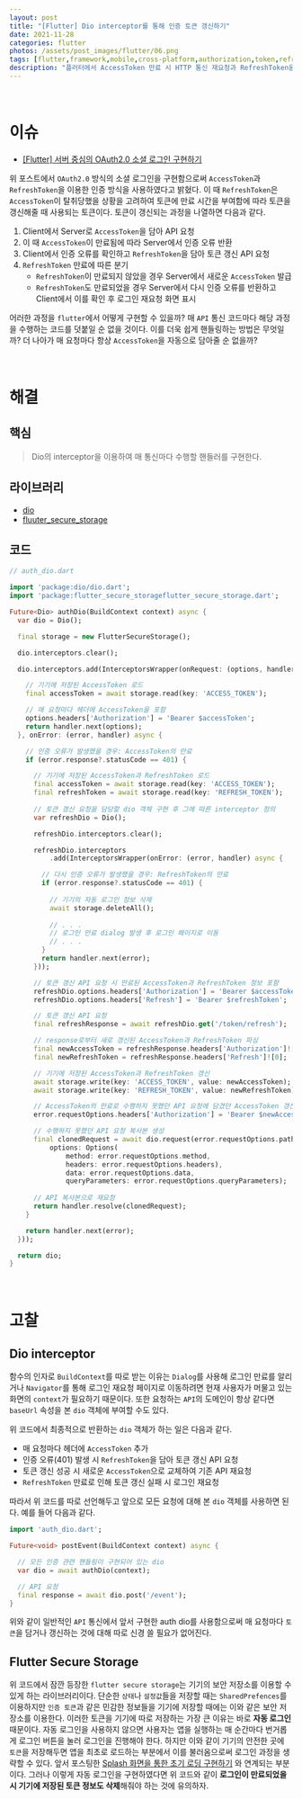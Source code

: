 ```yaml
---
layout: post
title: "[Flutter] Dio interceptor를 통해 인증 토큰 갱신하기"
date: 2021-11-28
categories: flutter
photos: /assets/post_images/flutter/06.png
tags: [flutter,framework,mobile,cross-platform,authorization,token,refresh]
description: "플러터에서 AccessToken 만료 시 HTTP 통신 재요청과 RefreshToken을 사용해서 인증 토큰을 갱신하는 법을 알아보자"
---
```


<br>

# 이슈

- [[Flutter] 서버 중심의 OAuth2.0 소셜 로그인 구현하기](https://yjyoon-dev.github.io/flutter/2021/11/27/flutter-05/)

위 포스트에서 `OAuth2.0` 방식의 소셜 로그인을 구현함으로써 `AccessToken`과 `RefreshToken`을 이용한 인증 방식을 사용하였다고 밝혔다. 이 때 `RefreshToken`은 `AccessToken`이 탈취당했을 상황을 고려하여 토큰에 만료 시간을 부여함에 따라 토큰을 갱신해줄 때 사용되는 토큰이다. 토큰이 갱신되는 과정을 나열하면 다음과 같다.

1. Client에서 Server로 `AccessToken`을 담아 API 요청
2. 이 때 `AccessToken`이 만료됨에 따라 Server에서 인증 오류 반환
3. Client에서 인증 오류를 확인하고 `RefreshToken`을 담아 토큰 갱신 API 요청
4. `RefreshToken` 만료에 따른 분기
    - `RefreshToken`이 만료되지 않았을 경우 Server에서 새로운 `AccessToken` 발급
    - `RefreshToken`도 만료되었을 경우 Server에서 다시 인증 오류를 반환하고 Client에서 이를 확인 후 로그인 재요청 화면 표시


어러한 과정을 `flutter`에서 어떻게 구현할 수 있을까? 매 `API` 통신 코드마다 해당 과정을 수행하는 코드를 덧붙일 순 없을 것이다. 이를 더욱 쉽게 핸들링하는 방법은 무엇일까? 더 나아가 매 요청마다 항상 `AccessToken`을 자동으로 담아줄 순 없을까?

<br>

# 해결

## 핵심

> Dio의 interceptor을 이용하여 매 통신마다 수행할 핸들러를 구현한다.

## 라이브러리

- [dio](https://pub.dev/packages/dio)
- [fluuter_secure_storage](https://pub.dev/packages/flutter_secure_storage)

## 코드

```dart
// auth_dio.dart

import 'package:dio/dio.dart';
import 'package:flutter_secure_storageflutter_secure_storage.dart';

Future<Dio> authDio(BuildContext context) async {
  var dio = Dio();

  final storage = new FlutterSecureStorage();

  dio.interceptors.clear();

  dio.interceptors.add(InterceptorsWrapper(onRequest: (options, handler) async {

    // 기기에 저장된 AccessToken 로드
    final accessToken = await storage.read(key: 'ACCESS_TOKEN');

    // 매 요청마다 헤더에 AccessToken을 포함
    options.headers['Authorization'] = 'Bearer $accessToken';
    return handler.next(options);
  }, onError: (error, handler) async {

    // 인증 오류가 발생했을 경우: AccessToken의 만료
    if (error.response?.statusCode == 401) {

      // 기기에 저장된 AccessToken과 RefreshToken 로드
      final accessToken = await storage.read(key: 'ACCESS_TOKEN');
      final refreshToken = await storage.read(key: 'REFRESH_TOKEN');
      
      // 토큰 갱신 요청을 담당할 dio 객체 구현 후 그에 따른 interceptor 정의
      var refreshDio = Dio();

      refreshDio.interceptors.clear();

      refreshDio.interceptors
          .add(InterceptorsWrapper(onError: (error, handler) async {

        // 다시 인증 오류가 발생했을 경우: RefreshToken의 만료
        if (error.response?.statusCode == 401) {
          
          // 기기의 자동 로그인 정보 삭제
          await storage.deleteAll();
          
          // . . .
          // 로그인 만료 dialog 발생 후 로그인 페이지로 이동
          // . . .
        }
        return handler.next(error);
      }));

      // 토큰 갱신 API 요청 시 만료된 AccessToken과 RefreshToken 정보 포함
      refreshDio.options.headers['Authorization'] = 'Bearer $accessToken';
      refreshDio.options.headers['Refresh'] = 'Bearer $refreshToken';

      // 토큰 갱신 API 요청
      final refreshResponse = await refreshDio.get('/token/refresh');

      // response로부터 새로 갱신된 AccessToken과 RefreshToken 파싱
      final newAccessToken = refreshResponse.headers['Authorization']![0];
      final newRefreshToken = refreshResponse.headers['Refresh']![0];

      // 기기에 저장된 AccessToken과 RefreshToken 갱신
      await storage.write(key: 'ACCESS_TOKEN', value: newAccessToken);
      await storage.write(key: 'REFRESH_TOKEN', value: newRefreshToken);

      // AccessToken의 만료로 수행하지 못했던 API 요청에 담겼던 AccessToken 갱신
      error.requestOptions.headers['Authorization'] = 'Bearer $newAccessToken';

      // 수행하지 못했던 API 요청 복사본 생성
      final clonedRequest = await dio.request(error.requestOptions.path,
          options: Options(
              method: error.requestOptions.method,
              headers: error.requestOptions.headers),
              data: error.requestOptions.data,
              queryParameters: error.requestOptions.queryParameters);
      
      // API 복사본으로 재요청
      return handler.resolve(clonedRequest);
    }

    return handler.next(error);
  }));

  return dio;
}
```

<br>

# 고찰

## Dio interceptor

함수의 인자로 `BuildContext`를 따로 받는 이유는 `Dialog`를 사용해 로그인 만료를 알리거나 `Navigator`를 통해 로그인 재요청 페이지로 이동하려면 현재 사용자가 머물고 있는 화면의 `context`가 필요하기 때문이다. 또한 요청하는 `API`의 도메인이 항상 같다면 `baseUrl` 속성을 본 `dio` 객체에 부여할 수도 있다.

위 코드에서 최종적으로 반환하는 `dio` 객체가 하는 일은 다음과 같다.

- 매 요청마다 헤더에 `AccessToken` 추가
- 인증 오류(401) 발생 시 `RefreshToken`을 담아 토큰 갱신 API 요청
- 토큰 갱신 성공 시 새로운 `AccessToken`으로 교체하여 기존 API 재요청
- `RefreshToken` 만료로 인해 토큰 갱신 실패 시 로그인 재요청

따라서 위 코드를 따로 선언해두고 앞으로 모든 요청에 대해 본 `dio` 객체를 사용하면 된다.
예를 들어 다음과 같다.

```dart
import 'auth_dio.dart';

Future<void> postEvent(BuildContext context) async {

  // 모든 인증 관련 핸들링이 구현되어 있는 dio
  var dio = await authDio(context);

  // API 요청
  final response = await dio.post('/event');
}
```

위와 같이 일반적인 `API` 통신에서 앞서 구현한 auth dio를 사용함으로써 매 요청마다 `토큰`을 담거나 갱신하는 것에 대해 따로 신경 쓸 필요가 없어진다.

## Flutter Secure Storage

위 코드에서 잠깐 등장한 `flutter secure storage`는 기기의 보안 저장소를 이용할 수 있게 하는 라이브러리이다. 단순한 `상태`나 `설정값`들을 저장할 때는 `SharedPrefences`를 이용하지만 `인증 토큰`과 같은 민감한 정보들을 기기에 저장할 때에는 이와 같은 보안 저장소를 이용한다. 이러한 토큰을 기기에 따로 저장하는 가장 큰 이유는 바로 **자동 로그인** 때문이다. 자동 로그인을 사용하지 않으면 사용자는 앱을 실행하는 매 순간마다  번거롭게 로그인 버튼을 눌러 로그인을 진행해야 한다. 하지만 이와 같이 기기의 안전한 곳에 `토큰`을 저장해두면 앱을 최초로 로드하는 부분에서 이를 불러옴으로써 로그인 과정을 생략할 수 있다. 앞서 포스팅한 [Splash 화면을 통한 초기 로딩 구현하기](https://yjyoon-dev.github.io/flutter/2021/11/23/flutter-01/) 와 연계되는 부분이다. 그러나 이렇게 자동 로그인을 구현하였다면 위 코드와 같이 **로그인이 만료되었을 시 기기에 저장된 토큰 정보도 삭제**해줘야 하는 것에 유의하자.
